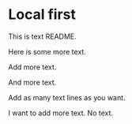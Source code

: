 # Local first

This is text README.

Here is some more text. 

Add more text.

And more text.

Add as many text lines as you want.

I want to add more text.
No text.